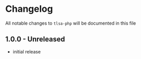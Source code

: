 # Changelog

All notable changes to `tlsa-php` will be documented in this file

## 1.0.0 - Unreleased

- initial release
